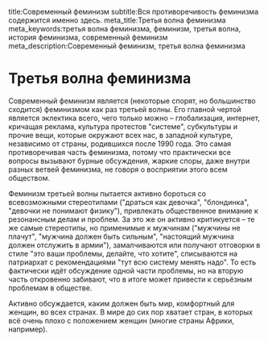 title:Современный феминизм
subtitle:Вся противоречивость феминизма содержится именно здесь.
meta_title:Третья волна феминизма
meta_keywords:третья волна феминизма, феминизм, третья волна, история феминизма, современный феминизм
meta_description:Современный феминизм, третья волна феминизма

# Третья волна феминизма

Современный феминизм является (некоторые спорят, но большинство сходится) феминизмом как раз третьей волны. Его главной чертой является эклектика всего, чего только можно – глобализация, интернет, кричащая реклама, культура протестов "системе", субкультуры и прочие вещи, которые окружают всех нас, в западной культуре, независимо от страны, родившихся после 1990 года. Это самая противоречивая часть феминизма, потому что практически все вопросы вызывают бурные обсуждения, жаркие споры, даже внутри разных ветвей феминизма, не говоря о восприятии этого всем обществом.

Феминизм третьей волны пытается активно бороться со всевозможными стереотипами ("драться как девочка", "блондинка", "девочки не понимают физику"), привлекать общественное внимание к резонансным делам и проблем. За это же он активно критикуется – те же самые стереотипы, но применимые к мужчинам ("мужчины не плачут", "мужчина должен быть сильным", "настоящий мужчина должен отслужить в армии"), замалчиваются или получают отговорки в стиле "это ваши проблемы, делайте, что хотите", списываются на патриархат с рекомендациями "тут всю систему менять надо". То есть фактически идёт обсуждение одной части проблемы, но на вторую часть откровенно забивают, что в итоге может привести к серьёзным проблемам в обществе.

Активно обсуждается, каким должен быть мир, комфортный для женщин, во всех странах. В мире до сих пор хватает стран, в которых всё очень плохо с положением женщин (многие страны Африки, например).
